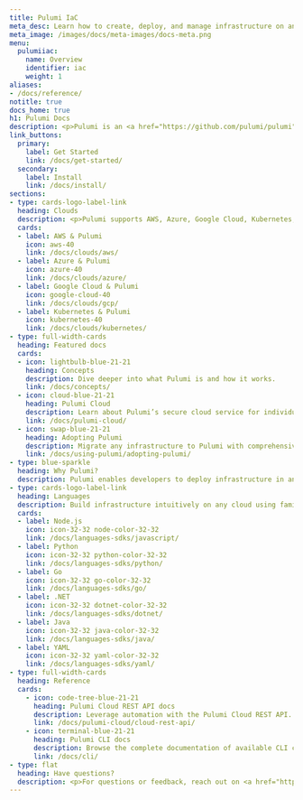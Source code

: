 ```yaml
---
title: Pulumi IaC
meta_desc: Learn how to create, deploy, and manage infrastructure on any cloud using Pulumi's open source infrastructure as code SDK.
meta_image: /images/docs/meta-images/docs-meta.png
menu:
  pulumiiac:
    name: Overview
    identifier: iac
    weight: 1
aliases:
- /docs/reference/
notitle: true
docs_home: true
h1: Pulumi Docs
description: <p>Pulumi is an <a href="https://github.com/pulumi/pulumi" target="_blank">open source</a> infrastructure as code tool for creating, deploying, and managing cloud infrastructure.</p>
link_buttons:
  primary:
    label: Get Started
    link: /docs/get-started/
  secondary:
    label: Install
    link: /docs/install/
sections:
- type: cards-logo-label-link
  heading: Clouds
  description: <p>Pulumi supports AWS, Azure, Google Cloud, Kubernetes, and <a href="/registry/">120+ packages</a>.</p>
  cards:
  - label: AWS & Pulumi
    icon: aws-40
    link: /docs/clouds/aws/
  - label: Azure & Pulumi
    icon: azure-40
    link: /docs/clouds/azure/
  - label: Google Cloud & Pulumi
    icon: google-cloud-40
    link: /docs/clouds/gcp/
  - label: Kubernetes & Pulumi
    icon: kubernetes-40
    link: /docs/clouds/kubernetes/
- type: full-width-cards
  heading: Featured docs
  cards:
  - icon: lightbulb-blue-21-21
    heading: Concepts
    description: Dive deeper into what Pulumi is and how it works.
    link: /docs/concepts/
  - icon: cloud-blue-21-21
    heading: Pulumi Cloud
    description: Learn about Pulumi’s secure cloud service for individuals and teams.
    link: /docs/pulumi-cloud/
  - icon: swap-blue-21-21
    heading: Adopting Pulumi
    description: Migrate any infrastructure to Pulumi with comprehensive guides.
    link: /docs/using-pulumi/adopting-pulumi/
- type: blue-sparkle
  heading: Why Pulumi?
  description: Pulumi enables developers to deploy infrastructure in any cloud environment with one common approach. Leverage familiar languages to make the most of abstractions and reuse while enjoying access in your favorite IDEs, and testing tools!
- type: cards-logo-label-link
  heading: Languages
  description: Build infrastructure intuitively on any cloud using familiar languages.
  cards:
  - label: Node.js
    icon: icon-32-32 node-color-32-32
    link: /docs/languages-sdks/javascript/
  - label: Python
    icon: icon-32-32 python-color-32-32
    link: /docs/languages-sdks/python/
  - label: Go
    icon: icon-32-32 go-color-32-32
    link: /docs/languages-sdks/go/
  - label: .NET
    icon: icon-32-32 dotnet-color-32-32
    link: /docs/languages-sdks/dotnet/
  - label: Java
    icon: icon-32-32 java-color-32-32
    link: /docs/languages-sdks/java/
  - label: YAML
    icon: icon-32-32 yaml-color-32-32
    link: /docs/languages-sdks/yaml/
- type: full-width-cards
  heading: Reference
  cards:
    - icon: code-tree-blue-21-21
      heading: Pulumi Cloud REST API docs
      description: Leverage automation with the Pulumi Cloud REST API.
      link: /docs/pulumi-cloud/cloud-rest-api/
    - icon: terminal-blue-21-21
      heading: Pulumi CLI docs
      description: Browse the complete documentation of available CLI commands.
      link: /docs/cli/
- type: flat
  heading: Have questions?
  description: <p>For questions or feedback, reach out on <a href="https://slack.pulumi.com" target="_blank">community Slack</a>, <a href="https://github.com/pulumi" target="_blank">GitHub</a>, or <a href="/support/">contact support</a>.</p>
---
```

